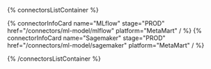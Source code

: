 {% connectorsListContainer %}

{% connectorInfoCard name="MLflow" stage="PROD" href="/connectors/ml-model/mlflow" platform="MetaMart" / %}
{% connectorInfoCard name="Sagemaker" stage="PROD" href="/connectors/ml-model/sagemaker" platform="MetaMart" / %}

{% /connectorsListContainer %}